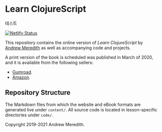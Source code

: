 # Learn ClojureScript

테스트

[![Netlify Status](https://api.netlify.com/api/v1/badges/9ae05350-5a11-4e5c-99e8-d5281a561b8e/deploy-status)](https://app.netlify.com/sites/brave-khorana-d82463/deploys)

This repository contains the online version of _Learn ClojureScript_ by [Andrew Meredith](https://kendru.github.io) as well as accompanying code and projects.

A print version of the book is scheduled was published in March of 2020, and it is available from the following sellers:

- [Gumroad](https://gum.co/learn-cljs).
- [Amazon](https://www.amazon.com/Learn-ClojureScript-Andrew-Stephen-Meredith/dp/1736717200).

## Repository Structure

The Markdown files from which the website and eBook formats are generated live under `content/`. All source code is located in lesson-specific directories under `code/`.


Copyright 2019-2021 Andrew Meredith.

